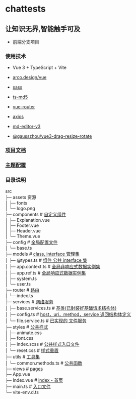 # chattests

## 让知识无界,智能触手可及

- 前端分支项目

### 使用技术

- Vue 3 + TypeScript + Vite
- [arco.design/vue](https://arco.design/vue)

- [sass](https://github.com/sass/dart-sass)

- [ts-md5](https://github.com/cotag/ts-md5)

- [vue-router](https://github.com/vuejs/router#readme)

- [axios](https://axios-http.com)

- [md-editor-v3](https://imzbf.github.io/md-editor-v3/)

- [@gausszhou/vue3-drag-resize-rotate](https://github.com/gausszhou/vue3-drag-resize-rotate#readme)

### [项目文档](https://zaiwen-chattests.feishu.cn/wiki/YKHGwqbgditgO7kmUgJcqXS3nps)

### [主题配置](https://arco.design/themes/design/8357/setting/base/Color)

### 目录说明

src  
├─ assets 资源  
│ ├─ fonts  
│ └─ logo.png  
├─ components # [自定义组件]()  
│ ├─ Explanation.vue  
│ ├─ Footer.vue  
│ ├─ Header.vue  
│ └─ Theme.vue  
├─ config # [全局配置文件]()  
│ └─ base.ts  
├─ models # [class, interface 管理集]()  
│ ├─ @types.ts # [组件 公共 interface 集](./src/models/%40types.ts)  
│ ├─ app.context.ts # [全局非响应式数据实例集](./src/models/app.context.ts)  
│ ├─ app.ref.ts # [全局响应式数据实例集](./src/models/app.ref.ts)  
│ ├─ system.ts  
│ └─ user.ts  
├─ router # [路由]()  
│ └─ index.ts  
├─ services # [网络服务]()  
│ ├─ base.services.ts # [基类(已封装好基础请求结构体)](./src/services/base.services.ts)  
│ ├─ config.ts # [host，uri，method，service 返回结构体定义](./src/services/config.ts)  
│ └─ file.service.ts # [已实现的 文件服务](./src/services/file.service.ts)  
├─ styles # [公共样式]()  
│ ├─ animate.css  
│ ├─ font.css  
│ ├─ index.scss # [公共样式入口文件](./src/styles/index.scss)  
│ └─ reset.css # [样式重置](./src/styles/reset.css)  
├─ utils # [工具集]()  
│ └─ common.methods.ts # [公共函数](./src/utils/common.methods.ts)  
├─ views # [pages]()  
├─ App.vue  
├─ Index.vue # [index - 首页]()  
├─ main.ts # [入口文件](./src/main.ts)  
└─ vite-env.d.ts
